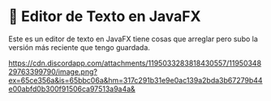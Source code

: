 # 📖 Editor de Texto en JavaFX
Este es un editor de texto en JavaFX tiene cosas que arreglar pero subo la versión más reciente que tengo guardada.

https://cdn.discordapp.com/attachments/1195033283818430557/1195034829763399790/image.png?ex=65ce356a&is=65bbc06a&hm=317c291b31e9e0ac139a2bda3b67279b44e00abfd0b300f91506ca97513a9a4a&
